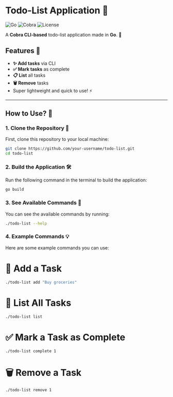 # Todo-List Application 📝

![Go](https://img.shields.io/badge/Go-1.17-blue.svg) ![Cobra](https://img.shields.io/badge/Cobra-1.2.1-orange.svg) ![License](https://img.shields.io/badge/license-MIT-blue.svg)

A **Cobra CLI-based** todo-list application made in **Go**. 🚀

## Features 🎯
- **✨ Add tasks** via CLI
- **✅ Mark tasks** as complete
- **📋 List** all tasks
- **🗑️ Remove** tasks
- Super lightweight and quick to use! ⚡

---

## How to Use? 🚀

### 1. Clone the Repository 🔗
First, clone this repository to your local machine:

```bash
git clone https://github.com/your-username/todo-list.git
cd todo-list
```

### 2. Build the Application 🛠️
Run the following command in the terminal to build the application:
```bash
go build
```

### 3. See Available Commands 📜
You can see the available commands by running:
```bash
./todo-list --help
```

### 4. Example Commands 💡
Here are some example commands you can use:

# 📝 Add a Task
```bash
./todo-list add "Buy groceries"
```

# 👀 List All Tasks
```bash
./todo-list list
```

# ✅ Mark a Task as Complete
```bash
./todo-list complete 1
```

# 🗑️ Remove a Task
```bash
./todo-list remove 1
```
